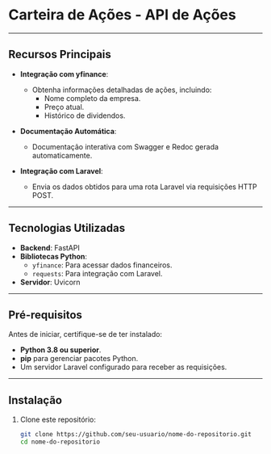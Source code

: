 # Carteira de Ações - API de Ações
---

## Recursos Principais

- **Integração com yfinance**:
  - Obtenha informações detalhadas de ações, incluindo:
    - Nome completo da empresa.
    - Preço atual.
    - Histórico de dividendos.

- **Documentação Automática**:
  - Documentação interativa com Swagger e Redoc gerada automaticamente.

- **Integração com Laravel**:
  - Envia os dados obtidos para uma rota Laravel via requisições HTTP POST.

---

## Tecnologias Utilizadas

- **Backend**: FastAPI
- **Bibliotecas Python**:
  - `yfinance`: Para acessar dados financeiros.
  - `requests`: Para integração com Laravel.
- **Servidor**: Uvicorn

---

## Pré-requisitos

Antes de iniciar, certifique-se de ter instalado:

- **Python 3.8 ou superior**.
- **pip** para gerenciar pacotes Python.
- Um servidor Laravel configurado para receber as requisições.

---

## Instalação

1. Clone este repositório:
   ```bash
   git clone https://github.com/seu-usuario/nome-do-repositorio.git
   cd nome-do-repositorio
